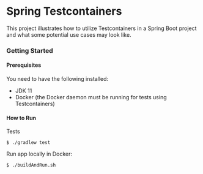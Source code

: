 # Spring Testcontainers

This project illustrates how to utilize Testcontainers in a Spring Boot project
and what some potential use cases may look like.

### Getting Started

#### Prerequisites
You need to have the following installed:
- JDK 11
- Docker (the Docker daemon must be running for tests using Testcontainers)

#### How to Run

Tests

```
$ ./gradlew test
```

Run app locally in Docker:

```
$ ./buildAndRun.sh
```
